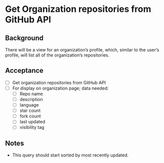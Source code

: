 # Get Organization repositories from GitHub API

## Background

There will be a view for an organization’s profile, which, similar to the user’s profile, will list all of the organization’s repositories.

## Acceptance

- [ ] Get organization repositories from GitHub API
- [ ] For display on organization page; data needed:
    - [ ] Repo name
    - [ ] description
    - [ ] language
    - [ ] star count
    - [ ] fork count
    - [ ] last updated
    - [ ] visibility tag

## Notes

- This query should start sorted by most recently updated.
